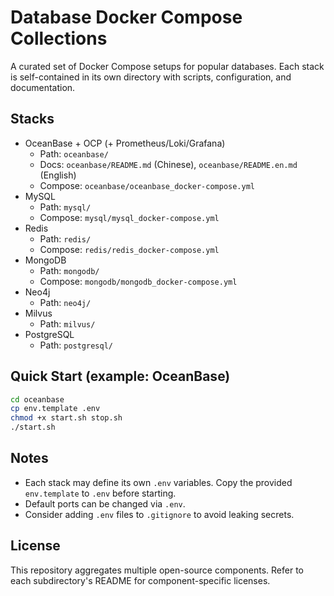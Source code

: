 # Database Docker Compose Collections

A curated set of Docker Compose setups for popular databases. Each stack is self-contained in its own directory with scripts, configuration, and documentation.

## Stacks

- OceanBase + OCP (+ Prometheus/Loki/Grafana)
  - Path: `oceanbase/`
  - Docs: `oceanbase/README.md` (Chinese), `oceanbase/README.en.md` (English)
  - Compose: `oceanbase/oceanbase_docker-compose.yml`
- MySQL
  - Path: `mysql/`
  - Compose: `mysql/mysql_docker-compose.yml`
- Redis
  - Path: `redis/`
  - Compose: `redis/redis_docker-compose.yml`
- MongoDB
  - Path: `mongodb/`
  - Compose: `mongodb/mongodb_docker-compose.yml`
- Neo4j
  - Path: `neo4j/`
- Milvus
  - Path: `milvus/`
- PostgreSQL
  - Path: `postgresql/`

## Quick Start (example: OceanBase)
```bash
cd oceanbase
cp env.template .env
chmod +x start.sh stop.sh
./start.sh
```

## Notes
- Each stack may define its own `.env` variables. Copy the provided `env.template` to `.env` before starting.
- Default ports can be changed via `.env`.
- Consider adding `.env` files to `.gitignore` to avoid leaking secrets.

## License
This repository aggregates multiple open-source components. Refer to each subdirectory's README for component-specific licenses.


